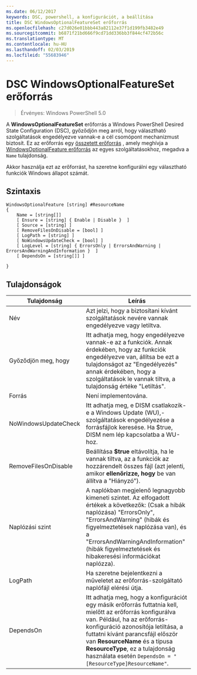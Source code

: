 ```yaml
---
ms.date: 06/12/2017
keywords: DSC, powershell, a konfigurációt, a beállítása
title: DSC WindowsOptionalFeatureSet erőforrás
ms.openlocfilehash: c27d026e01bbb443a82112e37f1d199fb3482e49
ms.sourcegitcommit: b6871f21bd666f9cd71dd336bb3f844cf472b56c
ms.translationtype: MT
ms.contentlocale: hu-HU
ms.lasthandoff: 02/03/2019
ms.locfileid: "55683946"
---
```

# <a name="dsc-windowsoptionalfeatureset-resource"></a>DSC WindowsOptionalFeatureSet erőforrás

> Érvényes: Windows PowerShell 5.0

A **WindowsOptionalFeatureSet** erőforrás a Windows PowerShell Desired State Configuration (DSC), győződjön meg arról, hogy választható szolgáltatások engedélyezve vannak-e a cél csomópont mechanizmust biztosít.
Ez az erőforrás egy [összetett erőforrás](../../../resources/authoringResourceComposite.md) , amely meghívja a [WindowsOptionalFeature erőforrás](windowsOptionalFeatureResource.md) az egyes szolgáltatásokhoz, megadva a `Name` tulajdonság.

Akkor használja ezt az erőforrást, ha szeretne konfigurálni egy választható funkciók Windows állapot számát.

## <a name="syntax"></a>Szintaxis

```
WindowsOptionalFeature [string] #ResourceName
{
    Name = [string[]]
    [ Ensure = [string] { Enable | Disable }  ]
    [ Source = [string] ]
    [ RemoveFilesOnDisable = [bool] ]
    [ LogPath = [string] ]
    [ NoWindowsUpdateCheck = [bool] ]
    [ LogLevel = [string] { ErrorsOnly | ErrorsAndWarning | ErrorsAndWarningAndInformation }  ]
    [ DependsOn = [string[]] ]

}
```

## <a name="properties"></a>Tulajdonságok

|  Tulajdonság  |  Leírás   |
|---|---|
| Név| Azt jelzi, hogy a biztosítani kívánt szolgáltatások nevére vannak engedélyezve vagy letiltva.|
| Győződjön meg, hogy| Itt adhatja meg, hogy engedélyezve vannak-e az a funkciók. Annak érdekében, hogy az funkciók engedélyezve van, állítsa be ezt a tulajdonságot az "Engedélyezés" annak érdekében, hogy a szolgáltatások le vannak tiltva, a tulajdonság értéke "Letiltás".|
| Forrás| Není implementována.|
| NoWindowsUpdateCheck| Itt adhatja meg, e DISM csatlakozik-e a Windows Update (WU),-szolgáltatások engedélyezése a forrásfájlok keresése. Ha $true, DISM nem lép kapcsolatba a WU-hoz.|
| RemoveFilesOnDisable| Beállítása **$true** eltávolítja, ha le vannak tiltva, az a funkciók az hozzárendelt összes fájl (azt jelenti, amikor **ellenőrizze, hogy** be van állítva a "Hiányzó").|
| Naplózási szint| A naplókban megjelenő legnagyobb kimeneti szintet. Az elfogadott értékek a következők: (Csak a hibák naplózása) "ErrorsOnly", "ErrorsAndWarning" (hibák és figyelmeztetések naplózása van), és a "ErrorsAndWarningAndInformation" (hibák figyelmeztetések és hibakeresési információkat naplózza).|
| LogPath| Ha szeretne bejelentkezni a műveletet az erőforrás-szolgáltató naplófájl elérési útja.|
| DependsOn| Itt adhatja meg, hogy a konfigurációt egy másik erőforrás futtatnia kell, mielőtt az erőforrás konfigurálva van. Például, ha az erőforrás-konfiguráció azonosítója letiltása, a futtatni kívánt parancsfájl először van __ResourceName__ és a típusa __ResourceType__, ez a tulajdonság használata esetén `DependsOn = "[ResourceType]ResourceName"`.|
